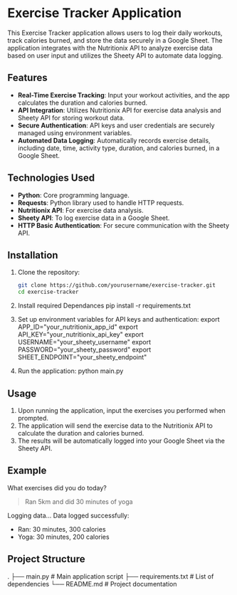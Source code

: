 # Exercise Tracker Application

This Exercise Tracker application allows users to log their daily workouts, track calories burned, and store the data securely in a Google Sheet. The application integrates with the Nutritionix API to analyze exercise data based on user input and utilizes the Sheety API to automate data logging.

## Features

- **Real-Time Exercise Tracking**: Input your workout activities, and the app calculates the duration and calories burned.
- **API Integration**: Utilizes Nutritionix API for exercise data analysis and Sheety API for storing workout data.
- **Secure Authentication**: API keys and user credentials are securely managed using environment variables.
- **Automated Data Logging**: Automatically records exercise details, including date, time, activity type, duration, and calories burned, in a Google Sheet.

## Technologies Used

- **Python**: Core programming language.
- **Requests**: Python library used to handle HTTP requests.
- **Nutritionix API**: For exercise data analysis.
- **Sheety API**: To log exercise data in a Google Sheet.
- **HTTP Basic Authentication**: For secure communication with the Sheety API.

## Installation

1. Clone the repository:
   ```bash
   git clone https://github.com/yourusername/exercise-tracker.git
   cd exercise-tracker

2. Install required Dependances
   pip install -r requirements.txt

3. Set up environment variables for API keys and authentication:
   export APP_ID="your_nutritionix_app_id"
   export API_KEY="your_nutritionix_api_key"
   export USERNAME="your_sheety_username"
   export PASSWORD="your_sheety_password"
   export SHEET_ENDPOINT="your_sheety_endpoint"


5. Run the application:
  python main.py

## Usage

1.	Upon running the application, input the exercises you performed when prompted.
2.	The application will send the exercise data to the Nutritionix API to calculate the duration and calories burned.
3.	The results will be automatically logged into your Google Sheet via the Sheety API.

## Example

What exercises did you do today?
> Ran 5km and did 30 minutes of yoga

Logging data...
Data logged successfully:
- Ran: 30 minutes, 300 calories
- Yoga: 30 minutes, 200 calories

## Project Structure 

.
├── main.py            # Main application script
├── requirements.txt   # List of dependencies
└── README.md          # Project documentation

